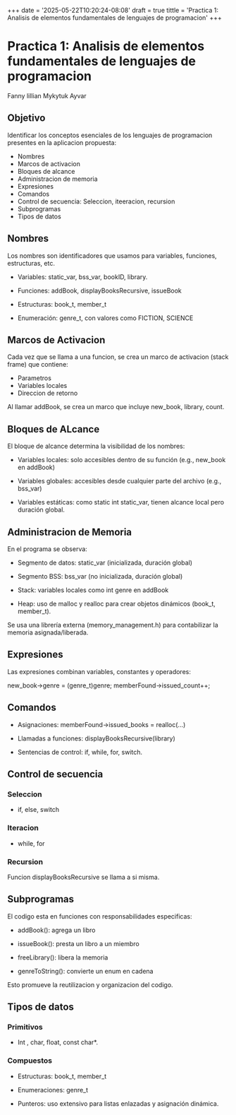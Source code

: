 +++
date = '2025-05-22T10:20:24-08:08'
draft = true
tittle = 'Practica 1: Analisis de elementos fundamentales de lenguajes de programacion'
+++

# Practica 1: Analisis de elementos fundamentales de lenguajes de programacion

Fanny lillian Mykytuk Ayvar

## Objetivo

Identificar los conceptos esenciales de los lenguajes de programacion presentes en la aplicacion propuesta:

* Nombres
* Marcos de activacion
* Bloques de alcance
* Administracion de memoria
* Expresiones
* Comandos
* Control de secuencia: Seleccion, iteeracion, recursion
* Subprogramas
* Tipos de datos

## Nombres

Los nombres son identificadores que usamos para variables, funciones, estructuras, etc.

* Variables: static_var, bss_var, bookID, library.
  
* Funciones: addBook, displayBooksRecursive, issueBook
  
* Estructuras: book_t, member_t
  
* Enumeración: genre_t, con valores como FICTION, SCIENCE

## Marcos de Activacion

Cada vez que se llama a una funcion, se crea un marco de activacion (stack frame) que contiene:

* Parametros
* Variables locales
* Direccion de retorno

Al llamar addBook, se crea un marco que incluye new_book, library, count.

## Bloques de ALcance

El bloque de alcance determina la visibilidad de los nombres:

* Variables locales: solo accesibles dentro de su función (e.g., new_book en addBook)
  
* Variables globales: accesibles desde cualquier parte del archivo (e.g., bss_var)

* Variables estáticas: como static int static_var, tienen alcance local pero duración global.

## Administracion de Memoria

En el programa se observa:

* Segmento de datos: static_var (inicializada, duración global)

* Segmento BSS: bss_var (no inicializada, duración global)

* Stack: variables locales como int genre en addBook

* Heap: uso de malloc y realloc para crear objetos dinámicos (book_t, member_t).

Se usa una librería externa (memory_management.h) para contabilizar la memoria asignada/liberada.

## Expresiones

Las expresiones combinan variables, constantes y operadores:

new_book->genre = (genre_t)genre;
memberFound->issued_count++;

## Comandos

* Asignaciones: memberFound->issued_books = realloc(...)

* Llamadas a funciones: displayBooksRecursive(library)

* Sentencias de control: if, while, for, switch.

## Control de secuencia

### Seleccion

* if, else, switch

### Iteracion

* while, for

### Recursion

Funcion displayBooksRecursive se llama a si misma.

## Subprogramas

El codigo esta en funciones con responsabilidades especificas:

* addBook(): agrega un libro

* issueBook(): presta un libro a un miembro

* freeLibrary(): libera la memoria

* genreToString(): convierte un enum en cadena

Esto promueve la reutilizacion y organizacion del codigo.

## Tipos de datos

### Primitivos

* Int , char, float, const char*.

### Compuestos

* Estructuras: book_t, member_t

* Enumeraciones: genre_t

* Punteros: uso extensivo para listas enlazadas y asignación dinámica.

